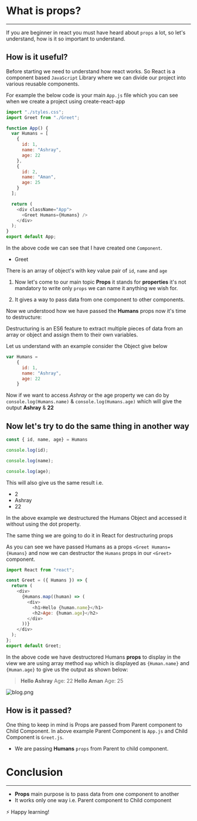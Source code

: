 # What is props?

---

If you are beginner in react you must have heard about `props` a lot, so let's understand, how is it so important to understand.

## How is it useful?

Before starting we need to understand how react works. So React is a component based `JavaScript` Library where we can divide our project into various reusable components.

For example the below code is your main `App.js` file which you can see when we create a project using create-react-app

```JavaScript
import "./styles.css";
import Greet from "./Greet";

function App() {
  var Humans = [
    {
      id: 1,
      name: "Ashray",
      age: 22
    },
    {
      id: 2,
      name: "Aman",
      age: 25
    }
  ];

  return (
    <div className="App">
      <Greet Humans={Humans} />
    </div>
  );
}
export default App;
```

In the above code we can see that I have created one `Component`.

- Greet

There is an array of object's with key value pair of `id`, `name` and `age`

1. Now let's come to our main topic **Props** it stands for **properties** it's not mandatory to write only `props` we can name it anything we wish for.

2. It gives a way to pass data from one component to other components.

Now we understood how we have passed the **Humans** props now it's time to destructure:

Destructuring is an ES6 feature to extract multiple pieces of data from an array or object and assign them to their own variables.

Let us understand with an example consider the Object give below

```JavaScript
var Humans =
    {
      id: 1,
      name: "Ashray",
      age: 22
    }
```

Now if we want to access _Ashray_ or the age property we can do by `console.log(Humans.name)` & `console.log(Humans.age)` which will give the output **Ashray** & **22**

## Now let's try to do the same thing in another way

```JavaScript
const { id, name, age} = Humans

console.log(id);

console.log(name);

console.log(age);
```

This will also give us the same result i.e.

- 2
- Ashray
- 22

In the above example we destructured the Humans Object and accessed it without using the dot property.

The same thing we are going to do it in React for destructuring props

As you can see we have passed Humans as a props `<Greet Humans={Humans}` and now we can destructor the `Humans` props in our `<Greet>` component.

```JavaScript
import React from "react";

const Greet = ({ Humans }) => {
  return (
    <div>
      {Humans.map((human) => (
        <div>
          <h1>Hello {human.name}</h1>
          <h2>Age: {human.age}</h2>
        </div>
      ))}
    </div>
  );
};
export default Greet;
```

In the above code we have destructored Humans **props** to display in the view we are using array method `map` which is displayed as `{Human.name}` and `{Human.age}` to give us the output as shown below:

> **Hello Ashray**
> Age: 22
> **Hello Aman**
> Age: 25

![blog.png](https://cdn.hashnode.com/res/hashnode/image/upload/v1612520834858/mwxloLPvm.png)

## How is it passed?

One thing to keep in mind is Props are passed from Parent component to Child Component. In above example Parent Component is `App.js` and Child Component is `Greet.js`.

- We are passing **Humans** `props` from Parent to child component.

# Conclusion

---

- **Props** main purpose is to pass data from one component to another
- It works only one way i.e. Parent component to Child component

⚡ Happy learning!
